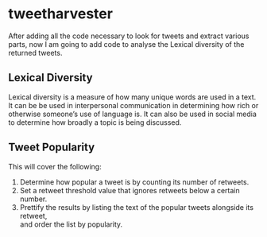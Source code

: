 # tweetharvester
After adding all the code necessary to look for tweets and extract various parts, 
now I am going to add code to analyse the Lexical diversity of the returned tweets.  
  
## Lexical Diversity
Lexical diversity is a measure of how many unique words are used in a text. It can be be used in interpersonal communication in determining how rich or otherwise someone’s use of language is. It can also be used in social media to determine how broadly a topic is being discussed.

## Tweet Popularity
This will cover the following:
 1. Determine how popular a tweet is by counting its number of retweets.
 2. Set a retweet threshold value that ignores retweets below a certain number.
 3. Prettify the results by listing the text of the popular tweets alongside its retweet,  
    and order the list by popularity.  